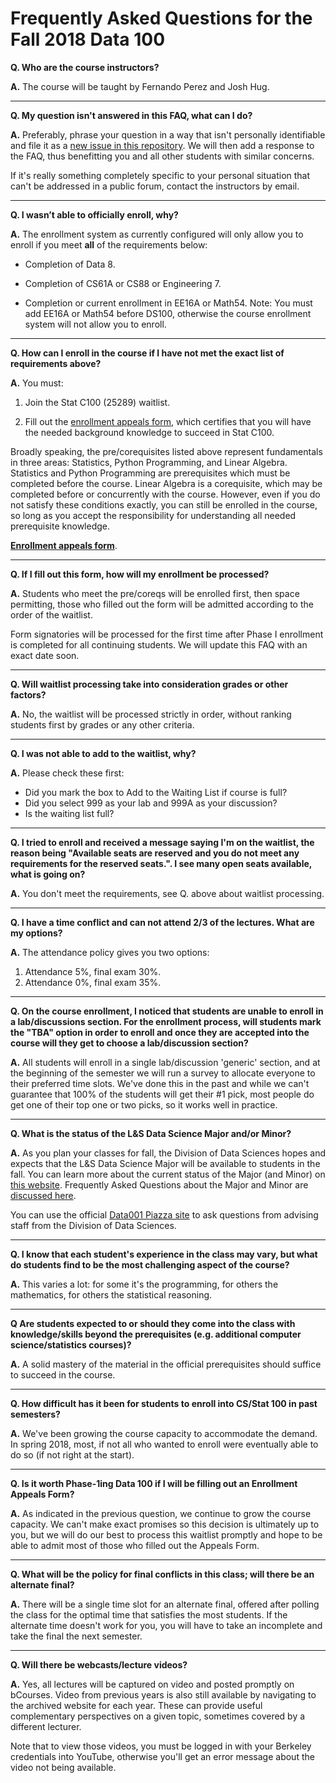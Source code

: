 # Frequently Asked Questions for the Fall 2018 Data 100

**Q. Who are the course instructors?**

**A.** The course will be taught by Fernando Perez and Josh Hug.

---

**Q. My question isn't answered in this FAQ, what can I do?**

**A.** Preferably, phrase your question in a way that isn't personally identifiable and file it as a [new issue in this repository](https://github.com/DS-100/DS-100.github.io/issues/new). We will then add a response to the FAQ, thus benefitting you and all other students with similar concerns.

If it's really something completely specific to your personal situation that can't be addressed in a public forum, contact the instructors by email.

---

**Q. I wasn’t able to officially enroll, why?**

**A.** The enrollment system as currently configured will only allow you to enroll if you meet **all** of the requirements below:

- Completion of Data 8.

- Completion of CS61A or CS88 or Engineering 7.

- Completion or current enrollment in EE16A or Math54. Note: You must add EE16A or Math54 before DS100, otherwise the course enrollment system will not allow you to enroll.

---

**Q. How can I enroll in the course if I have not met the exact list of requirements above?**

**A.** You must:

1. Join the Stat C100 (25289) waitlist.

1. Fill out the [enrollment appeals
   form](https://goo.gl/forms/SIH49z8JE8VrvNbk1), which certifies that you will
   have the needed background knowledge to succeed in Stat C100.

Broadly speaking, the pre/corequisites listed above represent fundamentals in
three areas: Statistics, Python Programming, and Linear Algebra. Statistics and
Python Programming are prerequisites which must be completed before the course.
Linear Algebra is a corequisite, which may be completed before or concurrently
with the course.  However, even if you do not satisfy these conditions exactly,
you can still be enrolled in the course, so long as you accept the
responsibility for understanding all needed prerequisite knowledge.

[**Enrollment appeals form**](https://goo.gl/forms/SIH49z8JE8VrvNbk1).

---

**Q. If I fill out this form, how will my enrollment be processed?**

**A.** Students who meet the pre/coreqs will be enrolled first, then space permitting, those who filled out the form will be admitted according to the order of the waitlist.

Form signatories will be processed for the first time after Phase I enrollment is completed for all continuing students.  We will update this FAQ with an exact date soon.

---

**Q. Will waitlist processing take into consideration grades or other factors?**

**A.** No, the waitlist will be processed strictly in order, without ranking students first by grades or any other criteria.

---

**Q. I was not able to add to the waitlist, why?**

**A.** Please check these first:

- Did you mark the box to Add to the Waiting List if course is full?
- Did you select 999 as your lab and 999A as your discussion?
- Is the waiting list full?

---

**Q. I tried to enroll and received a message saying I'm on the waitlist, the reason being "Available seats are reserved and you do not meet any requirements for the reserved seats.". I see many open seats available, what is going on?**

**A.** You don't meet the requirements, see Q. above about waitlist processing.

---

**Q. I have a time conflict and can not attend 2/3 of the lectures. What are my options?**

**A.** The attendance policy gives you two options:

1. Attendance 5%, final exam 30%.
1. Attendance 0%, final exam 35%.

---

**Q. On the course enrollment, I noticed that students are unable to enroll in a lab/discussions section. For the enrollment process, will students mark the "TBA" option in order to enroll and once they are accepted into the course will they get to choose a lab/discussion section?**

**A.** All students will enroll in a single lab/discussion 'generic' section, and at the beginning of the semester we will run a survey to allocate everyone to their preferred time slots. We've done this in the past and while we can't guarantee that 100% of the students will get their #1 pick, most people do get one of their top one or two picks, so it works well in practice.

---

**Q. What is the status of the L&S Data Science Major and/or Minor?**

**A.** As you plan your classes for fall, the Division of Data Sciences hopes and expects that the L&S Data Science Major will be available to students in the fall.  You can learn more about the current status of the Major (and Minor) on [this website](https://data.berkeley.edu/degrees/data-science-ba).  Frequently Asked Questions about the Major and Minor are [discussed here](https://data.berkeley.edu/education/faqs).

You can use the official [Data001 Piazza site](https://piazza.com/class/j7s01y165odq5?cid=496) to ask questions from advising staff from the Division of Data Sciences.

---

**Q. I know that each student's experience in the class may vary, but what do students find to be the most challenging aspect of the course?**

**A.** This varies a lot: for some it's the programming, for others the mathematics, for others the statistical reasoning.

---

**Q Are students expected to or should they come into the class with knowledge/skills beyond the prerequisites (e.g. additional computer science/statistics courses)?**

**A.** A solid mastery of the material in the official prerequisites should suffice to succeed in the course.

---

**Q. How difficult has it been for students to enroll into CS/Stat 100 in past semesters?**

**A.** We've been growing the course capacity to accommodate the demand.  In spring 2018, most, if not all who wanted to enroll were eventually able to do so (if not right at the start).

---

**Q. Is it worth Phase-1ing Data 100 if I will be filling out an Enrollment Appeals Form?**

**A.** As indicated in the previous question, we continue to grow the course capacity. We can't make exact promises so this decision is ultimately up to you, but we will do our best to process this waitlist promptly and hope to be able to admit most of those who filled out the Appeals Form.

---

**Q. What will be the policy for final conflicts in this class; will there be an alternate final?**

**A.** There will be a single time slot for an alternate final, offered after polling the class for the optimal time that satisfies the most students. If the alternate time doesn't work for you, you will have to take an incomplete and take the final the next semester.

---

**Q. Will there be webcasts/lecture videos?**

**A.** Yes, all lectures will be captured on video and posted promptly on bCourses. Video from previous years is also still available by navigating to the archived website for each year.  These can provide useful complementary perspectives on a given topic, sometimes covered by a different lecturer.

Note that to view those videos, you must be logged in with your Berkeley credentials into YouTube, otherwise you'll get an error message about the video not being available.
